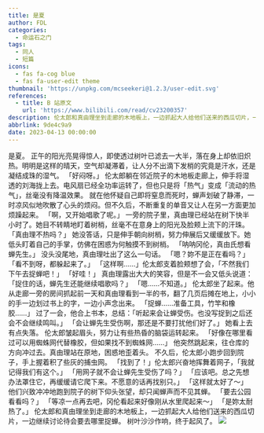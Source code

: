 ```yaml
---
title: 是夏
author: FDL
categories:
  - 命运石之门
tags:
  - 同人
  - 短篇
icons:
  - fas fa-cog blue
  - fas fa-user-edit theme
thumbnail: 'https://unpkg.com/mcseekeri@1.2.3/user-edit.svg'
references:
  - title: B 站原文
    url: 'https://www.bilibili.com/read/cv23200357'
description: 伦太郎和真由理坐到走廊的木地板上，一边抓起大人给他们送来的西瓜切片，一边继续讨论待会要去哪里捉蝉。
abbrlink: 9de4c9a9
date: 2023-04-13 00:00:00
---
```

是夏。
正午的阳光亮晃得惊人，即使透过树叶已滤去一大半，落在身上却依旧炽热。明明是这样的晴天，空气却凝滞着，让人分不出滴下发梢的究竟是汗水，还是凝结成珠的湿气。
「好闷呀。」
伦太郎躺在邻近院子的木地板走廊上，伸手将湿透的刘海拢上去。电风扇已经全功率运转了，但也只是将「热气」变成「流动的热气」，丝毫没有降温效果。
就在他怀疑自己即将窒息而死时，蝉声划破了静滞，一时凉风似地吹散了心头的烦闷。但不久后，不断重复的单音又让人在另一方面更加烦躁起来。
「啊，又开始唱歌了呢。」
一旁的院子里，真由理已经站在树下快半小时了。她目不转睛地盯着树梢，丝毫不在意身上的阳光及脸颊上流下的汗珠。
「真由理不热吗？」
她没答话，只是伸手朝向树梢，努力伸展后又缓缓放下。她低头盯着自己的手掌，仿佛在困惑为何触摸不到树梢。
「呐呐冈伦，真由氏想看蝉先生。」
没头没尾地，真由理吐出了这么一句话。
「嗯？妳不是正在看吗？」
「看不到呀，都躲起来了。」
「这样啊……」伦太郎支着脸颊想了会，「不然我们下午去捉蝉吧！」
「好哇！」
真由理露出大大的笑容，但是不一会又低头说道：「捉住的话，蝉先生还能继续唱歌吗？」
「嗯……不知道。」
伦太郎坐了起来。他从走廊一旁的房间抓起前一天和真由理看到一半的书，翻了几页后摊在地上，小小的手一边划过书上的字，一边小声念出来。
「捉蝉……准备工具，竹竿和橡胶……」
过了一会，他合上书本，总结：「听起来会让蝉受伤。也没写捉到之后还会不会继续鸣叫。」
「会让蝉先生受伤啊，那还是不要打扰他们好了。」
她看上去有点失落。
伦太郎皱起眉头，努力让有些热昏的脑袋运转起来。
「好像在哪里看过可以用蜘蛛网代替橡胶，但如果找不到蜘蛛网……」
他突然跳起来，往仓库的方向冲过去。真由理站在原地，困惑地歪着头。
不久后，伦太郎小跑步回到院子，手上握着积了些灰的捕虫网。
「找到了！」伦太郎兴奋地挥舞着网子，「我就记得我们有这个。」
「用网子就不会让蝉先生受伤了吗？」
「应该吧。总之先想办法罩住它，再缓缓请它爬下来。不愿意的话再找别只。」
「这样就太好了～」
他们兴致冲冲地跑到院子的树下仰头张望，却只闻蝉声而不见其蝉。
「要去公园看看吗？」
「等凉一点再去吧，冈伦看起来好像刚从水里爬起来～」
「是妳太耐热了。」
伦太郎和真由理坐到走廊的木地板上，一边抓起大人给他们送来的西瓜切片，一边继续讨论待会要去哪里捉蝉。
树叶沙沙作响，终于起风了。
![](https://unpkg.com/sciadvfiles@2.0.3/Novel/同人/是夏.jpg)